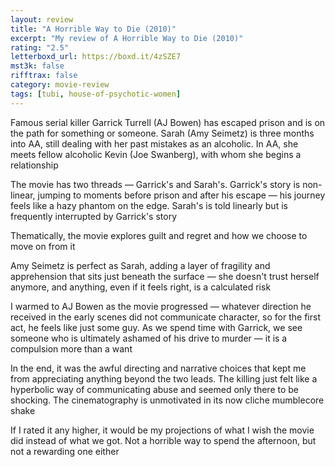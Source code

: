 ```yaml
---
layout: review
title: "A Horrible Way to Die (2010)"
excerpt: "My review of A Horrible Way to Die (2010)"
rating: "2.5"
letterboxd_url: https://boxd.it/4zSZE7
mst3k: false
rifftrax: false
category: movie-review
tags: [tubi, house-of-psychotic-women]
---
```


Famous serial killer Garrick Turrell (AJ Bowen) has escaped prison and is on the path for something or someone. Sarah (Amy Seimetz) is three months into AA, still dealing with her past mistakes as an alcoholic. In AA, she meets fellow alcoholic Kevin (Joe Swanberg), with whom she begins a relationship

The movie has two threads — Garrick's and Sarah's. Garrick's story is non-linear, jumping to moments before prison and after his escape — his journey feels like a hazy phantom on the edge. Sarah's is told linearly but is frequently interrupted by Garrick's story

Thematically, the movie explores guilt and regret and how we choose to move on from it

Amy Seimetz is perfect as Sarah, adding a layer of fragility and apprehension that sits just beneath the surface — she doesn't trust herself anymore, and anything, even if it feels right, is a calculated risk

I warmed to AJ Bowen as the movie progressed — whatever direction he received in the early scenes did not communicate character, so for the first act, he feels like just some guy. As we spend time with Garrick, we see someone who is ultimately ashamed of his drive to murder — it is a compulsion more than a want

In the end, it was the awful directing and narrative choices that kept me from appreciating anything beyond the two leads. The killing just felt like a hyperbolic way of communicating abuse and seemed only there to be shocking. The cinematography is unmotivated in its now cliche mumblecore shake

If I rated it any higher, it would be my projections of what I wish the movie did instead of what we got. Not a horrible way to spend the afternoon, but not a rewarding one either
